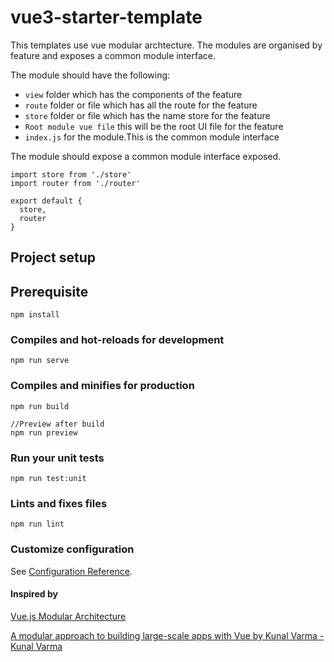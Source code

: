 # vue3-starter-template

This templates use vue modular archtecture. The modules are organised by feature and exposes a common module interface.

The module should have the following:

- `view` folder which has the components of the feature
- `route` folder or file which has all the route for the feature
- `store` folder or file which has the name store for the feature
- `Root module vue file` this will be the root UI file for the feature
- `index.js` for the module.This is the common module interface

The module should expose a common module interface exposed.

```{js}
import store from './store'
import router from './router'

export default {
  store,
  router
}
```

## Project setup

## Prerequisite

```
npm install
```

### Compiles and hot-reloads for development

```
npm run serve
```

### Compiles and minifies for production

```
npm run build

//Preview after build
npm run preview

```

### Run your unit tests

```
npm run test:unit
```

### Lints and fixes files

```
npm run lint
```

### Customize configuration

See [Configuration Reference](https://vitejs.dev/config/).

#### Inspired by

[Vue.js Modular Architecture](https://www.youtube.com/watch?v=iuyzO2QkY7A)

[A modular approach to building large-scale apps with Vue by Kunal Varma - Kunal Varma](https://www.youtube.com/watch?v=Zu12uA6W80Q)
